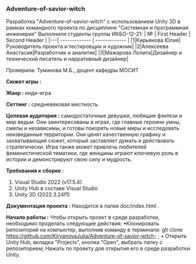 ### Adventure-of-savior-witch
Разработка "Adventure-of-savior-witch" с использованием Unity 3D в рамках командного проекта по дисциплине "Системная и программная инженерия"
Выполнили студенты группы ИКБО-12-21:
| № | First Header  | Second Header | 
|---| ------------- | ------------- |
|1|Кирьянова Юлия|Руководитель проекта и тестировщик и художник|
|2|Алексеева Анастасия|Разработчик и аналитик|
|3|Мажарова Лолита|Дизайнер и технический писатель и нарративный дизайнер|

Проверила: Туманова М.Б., доцент кафедры МОСИТ

**Сюжет игры :**


**Жанр :** инди-игра

**Сеттинг :** 
средневековая местность

**Целевая аудитория :** 
самодостаточные девушки, любящие фэнтези и мир ведьм. Они заинтересованы в играх, где главные героини умны, смелы и независимы, и готовы покорять новые миры и исследовать неизведанные территории. Они ценят качественную графику и захватывающий сюжет, который заставляет думать и действовать стратегически. Игра также может привлечь любителей феминистической тематики, где женщины играют ключевую роль в истории и демонстрируют свою силу и мудрость.

**Требования к сборке :**
1. Visual Studio 2022 (v17.5.4)
2. Unity Hub в составе Visual Studio
3. Unity 3D (2022.3.24f1)

**Документация проекта :**
Находится в папке doc/index.html .

**Начало работы :**
Чтобы открыть проект в среде разработки, необходимо проделать следующие действия:
•Клонировать репозиторий на компьютер, выполнив команду в терминале:
glt clone https://github.com/KiryanovaJulia/Adventure-of-savior-witch- ;
• Открыть Unity Hub, вкладка "Projects", кнопка "Open", выбрать папку с репозиторием;
Нажать по проекту для открытия его в среде разработки Unity.
